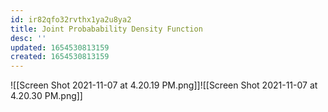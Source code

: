 ```yaml
---
id: ir82qfo32rvthx1ya2u8ya2
title: Joint Probabability Density Function
desc: ''
updated: 1654530813159
created: 1654530813159
---
```

![[Screen Shot 2021-11-07 at 4.20.19 PM.png]]![[Screen Shot 2021-11-07 at 4.20.30 PM.png]]
